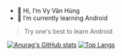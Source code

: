 - 👋 Hi, I’m Vy Văn Hùng
- 🌱 I’m currently learning Android
> Try one's best to learn Android


[![Anurag's GitHub stats](https://github-readme-stats.vercel.app/api?username=vyvanhungbg&include_all_commits=true&hide=contribs,prs&count_private=true&show_icons=true&theme=tokyonight)](https://github.com/anuraghazra/github-readme-stats)
[![Top Langs](https://github-readme-stats.vercel.app/api/top-langs/?username=vyvanhungbg&hide=c,html,css&langs_count=4&layout=compact&show_icons=true&theme=tokyonight)](https://github.com/anuraghazra/github-readme-stats)
